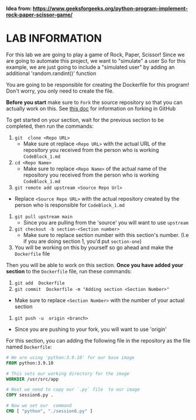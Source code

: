 __Idea from: https://www.geeksforgeeks.org/python-program-implement-rock-paper-scissor-game/__
# LAB INFORMATION
For this lab we are going to play a game of Rock, Paper, Scissor!
Since we are going to automate this project, we want to "simulate" a user
So for this example, we are just going to include a "simulated user" by adding an additional 'random.randint()' function

You are going to be responsible for creating the Dockerfile for this program! Don't worry, you only need to create the file.

**Before you start** make sure to `Fork` the source repository so that you can actually work on this. See [this doc](https://docs.github.com/en/get-started/quickstart/fork-a-repo) for information on forking in GitHub

To get started on your section, wait for the previous section to be completed, then run the commands:

1. `git  clone <Repo URL>`
   * Make sure ot replace `<Repo URL>`  with the actual URL of the repository you received from the person who is working `CodeBlock_1.md`
1. `cd <Repo Name>`
   * Make sure to replace `<Repo Name>` of the actual name of the repository you received from the person who is working `CodeBlock_1.md`
1. `git remote add upstream <Source Repo Url>`
  * Replace `<Source Repo URL>` with the actual repository created by the person who is responsible for `CodeBlock_1.md`
1. `git pull upstream main`
   * Since you are pulling from the 'source' you will want  to use `upstream`
1. `git checkout -b section-<Section number>`
   * Make sure to replace section number with this section's number. (I.e if you are doing section 1, you'd put `section-one`)
1. You will be working on this by yourself so go ahead and make the `Dockerfile` file

Then you will be able to work on this section. **Once you have added your section** to the `Dockerfile` file, run these commands:
1. `git add  Dockerfile`
1. `git commit  Dockerfile -m "Adding section <Section Number>"`
* Make sure to replace `<Section Number>` with the number of your actual section
1. `git push -u  origin <branch>`
* Since you are pushing to your fork, you will want to use 'origin'

For this section, you can adding the following file in the repository as the file named `Dockerfile`:

```Dockerfile
# We are using 'python:3.9.10' for our base image
FROM python:3.9.10

# This sets our working directory for the image
WORKDIR /usr/src/app

# Next we need to copy our `.py` file  to our image
COPY session6.py .

# Now we set our  command
CMD [ "python", "./session6.py" ]
```
